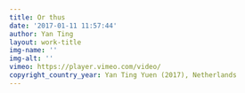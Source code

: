```yaml
---
title: Or thus
date: '2017-01-11 11:57:44'
author: Yan Ting
layout: work-title
img-name: ''
img-alt: ''
vimeo: https://player.vimeo.com/video/
copyright_country_year: Yan Ting Yuen (2017), Netherlands
---
```

